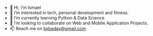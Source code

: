- 👋 Hi, I’m Ismael
- 👀 I’m interested in tech, personal development and fitness.
- 🌱 I’m currently learning Python & Data Science.
- 💞️ I’m looking to collaborate on Web and Mobile Application Projects.
- 📫 Reach me on bxbaday@gmail.com

<!---
iMabeleng/iMabeleng is a ✨ special ✨ repository because its `README.md` (this file) appears on your GitHub profile.
You can click the Preview link to take a look at your changes.
--->

